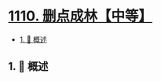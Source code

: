 # [1110. 删点成林【中等】](https://github.com/Tdahuyou/TNotes.leetcode/tree/main/notes/1110.%20%E5%88%A0%E7%82%B9%E6%88%90%E6%9E%97%E3%80%90%E4%B8%AD%E7%AD%89%E3%80%91)

<!-- region:toc -->

- [1. 📝 概述](#1--概述)

<!-- endregion:toc -->

## 1. 📝 概述
